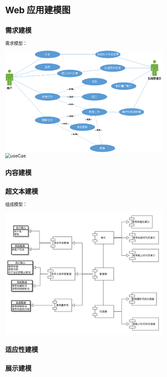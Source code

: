# Web 应用建模图

## 需求建模

需求模型：

![需求模型](需求建模.png)
![useCae](useCase.mdj)
## 内容建模

## 超文本建模

组成模型：

![组成模型](组成模型.jpg)

## 适应性建模

## 展示建模
